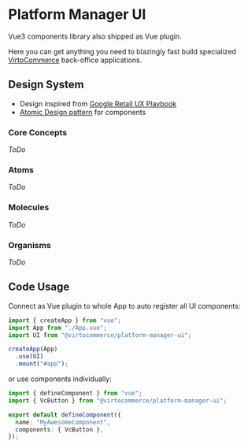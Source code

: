 # Platform Manager UI

Vue3 components library also shipped as Vue plugin.

Here you can get anything you need to blazingly fast build specialized [VirtoCommerce](https://virtocommerce.com/) back-office applications.

## Design System

* Design inspired from [Google Retail UX Playbook](https://services.google.com/fh/files/events/pdf_retail_ux_playbook.pdf)
* [Atomic Design pattern](http://bradfrost.com/blog/post/atomic-web-design/) for components


### Core Concepts

*ToDo*


### Atoms

*ToDo*


### Molecules

*ToDo*


### Organisms

*ToDo*


## Code Usage

Connect as Vue plugin to whole App to auto register all UI components:

```typescript
import { createApp } from "vue";
import App from "./App.vue";
import UI from "@virtocommerce/platform-manager-ui";

createApp(App)
  .use(UI)
  .mount("#app");
```

or use components individually:

```typescript
import { defineComponent } from "vue";
import { VcButton } from "@virtocommerce/platform-manager-ui";

export default defineComponent({
  name: "MyAwesomeComponent",
  components: { VcButton },
});
```
